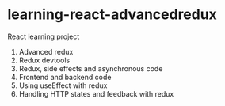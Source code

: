 # learning-react-advancedredux

React learning project
1. Advanced redux
2. Redux devtools
3. Redux, side effects and asynchronous code
4. Frontend and backend code
5. Using useEffect with redux
6. Handling HTTP states and feedback with redux
